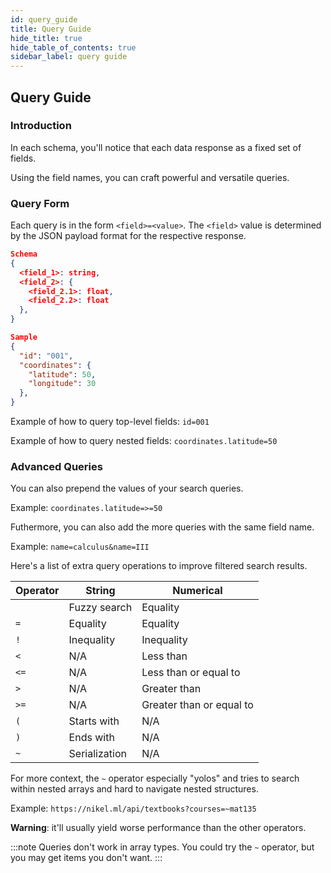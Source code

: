 ```yaml
---
id: query_guide
title: Query Guide
hide_title: true
hide_table_of_contents: true
sidebar_label: query guide
---
```


## Query Guide

### Introduction

In each schema, you'll notice that each data response as a fixed set of fields.

Using the field names, you can craft powerful and versatile queries.

### Query Form

Each query is in the form `<field>=<value>`. The `<field>` value is determined by the JSON payload format for the respective response.

```json title="Here's an example of where you can find <field> values."
Schema
{
  <field_1>: string,
  <field_2>: {
    <field_2.1>: float,
    <field_2.2>: float
  },
}

Sample
{
  "id": "001",
  "coordinates": {
    "latitude": 50,
    "longitude": 30
  },
}
```

Example of how to query top-level fields: `id=001`

Example of how to query nested fields: `coordinates.latitude=50`

### Advanced Queries

You can also prepend the values of your search queries.

Example: `coordinates.latitude=>=50`

Futhermore, you can also add the more queries with the same field name.

Example: `name=calculus&name=III`

Here's a list of extra query operations to improve filtered search results.

| Operator | String        | Numerical                |
|----------|---------------|--------------------------|
|          | Fuzzy search  | Equality                 |
| `=`      | Equality      | Equality                 |
| `!`      | Inequality    | Inequality               |
| `<`      | N/A           | Less than                |
| `<=`     | N/A           | Less than or equal to    |
| `>`      | N/A           | Greater than             |
| `>=`     | N/A           | Greater than or equal to |
| `(`      | Starts with   | N/A                      |
| `)`      | Ends with     | N/A                      |
| `~`      | Serialization | N/A                      |

For more context, the `~` operator especially "yolos" and tries to search within nested arrays and hard to navigate nested structures.

Example: `https://nikel.ml/api/textbooks?courses=~mat135`

**Warning**: it'll usually yield worse performance than the other operators.

:::note
Queries don't work in array types. You could try the `~` operator, but you may get items you don't want.
:::